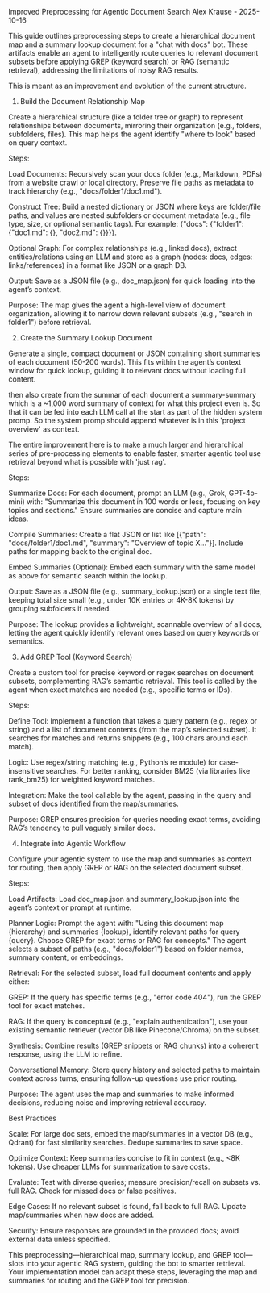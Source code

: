 Improved Preprocessing for Agentic Document Search
Alex Krause - 2025-10-16

This guide outlines preprocessing steps to create a hierarchical document map and a summary lookup document for a "chat with docs" bot. These artifacts enable an agent to intelligently route queries to relevant document subsets before applying GREP (keyword search) or RAG (semantic retrieval), addressing the limitations of noisy RAG results.

This is meant as an improvement and evolution of the current structure. 


1. Build the Document Relationship Map

Create a hierarchical structure (like a folder tree or graph) to represent relationships between documents, mirroring their organization (e.g., folders, subfolders, files). This map helps the agent identify "where to look" based on query context.

Steps:

Load Documents: Recursively scan your docs folder (e.g., Markdown, PDFs) from a website crawl or local directory. Preserve file paths as metadata to track hierarchy (e.g., "docs/folder1/doc1.md").


Construct Tree: Build a nested dictionary or JSON where keys are folder/file paths, and values are nested subfolders or document metadata (e.g., file type, size, or optional semantic tags). For example: {"docs": {"folder1": {"doc1.md": {}, "doc2.md": {}}}}.

Optional Graph: For complex relationships (e.g., linked docs), extract entities/relations using an LLM and store as a graph (nodes: docs, edges: links/references) in a format like JSON or a graph DB.

Output: Save as a JSON file (e.g., doc_map.json) for quick loading into the agent’s context.

Purpose: The map gives the agent a high-level view of document organization, allowing it to narrow down relevant subsets (e.g., "search in folder1") before retrieval.

2. Create the Summary Lookup Document

Generate a single, compact document or JSON containing short summaries of each document (50-200 words). This fits within the agent’s context window for quick lookup, guiding it to relevant docs without loading full content.

then also create from the summar of each document a summary-summary which is a ~1,000 word summary of context for what this project even is. So that it can be fed into each LLM call at the start as part of the hidden system promp. So the system promp should append whatever is in this 'project overview' as context.

The entire improvement here is to make a much larger and hierarchical series of pre-processing elements to enable faster, smarter agentic tool use retrieval beyond what is possible with 'just rag'.

Steps:

Summarize Docs: For each document, prompt an LLM (e.g., Grok, GPT-4o-mini) with: "Summarize this document in 100 words or less, focusing on key topics and sections." Ensure summaries are concise and capture main ideas.



Compile Summaries: Create a flat JSON or list like [{"path": "docs/folder1/doc1.md", "summary": "Overview of topic X..."}]. Include paths for mapping back to the original doc.



Embed Summaries (Optional): Embed each summary with the same model as above for semantic search within the lookup.



Output: Save as a JSON file (e.g., summary_lookup.json) or a single text file, keeping total size small (e.g., under 10K entries or 4K-8K tokens) by grouping subfolders if needed.



Purpose: The lookup provides a lightweight, scannable overview of all docs, letting the agent quickly identify relevant ones based on query keywords or semantics.

3. Add GREP Tool (Keyword Search)

Create a custom tool for precise keyword or regex searches on document subsets, complementing RAG’s semantic retrieval. This tool is called by the agent when exact matches are needed (e.g., specific terms or IDs).





Steps:





Define Tool: Implement a function that takes a query pattern (e.g., regex or string) and a list of document contents (from the map’s selected subset). It searches for matches and returns snippets (e.g., 100 chars around each match).



Logic: Use regex/string matching (e.g., Python’s re module) for case-insensitive searches. For better ranking, consider BM25 (via libraries like rank_bm25) for weighted keyword matches.



Integration: Make the tool callable by the agent, passing in the query and subset of docs identified from the map/summaries.



Purpose: GREP ensures precision for queries needing exact terms, avoiding RAG’s tendency to pull vaguely similar docs.

4. Integrate into Agentic Workflow

Configure your agentic system to use the map and summaries as context for routing, then apply GREP or RAG on the selected document subset.





Steps:





Load Artifacts: Load doc_map.json and summary_lookup.json into the agent’s context or prompt at runtime.



Planner Logic: Prompt the agent with: "Using this document map {hierarchy} and summaries {lookup}, identify relevant paths for query {query}. Choose GREP for exact terms or RAG for concepts." The agent selects a subset of paths (e.g., "docs/folder1") based on folder names, summary content, or embeddings.



Retrieval: For the selected subset, load full document contents and apply either:





GREP: If the query has specific terms (e.g., "error code 404"), run the GREP tool for exact matches.



RAG: If the query is conceptual (e.g., "explain authentication"), use your existing semantic retriever (vector DB like Pinecone/Chroma) on the subset.



Synthesis: Combine results (GREP snippets or RAG chunks) into a coherent response, using the LLM to refine.



Conversational Memory: Store query history and selected paths to maintain context across turns, ensuring follow-up questions use prior routing.



Purpose: The agent uses the map and summaries to make informed decisions, reducing noise and improving retrieval accuracy.

Best Practices





Scale: For large doc sets, embed the map/summaries in a vector DB (e.g., Qdrant) for fast similarity searches. Dedupe summaries to save space.



Optimize Context: Keep summaries concise to fit in context (e.g., <8K tokens). Use cheaper LLMs for summarization to save costs.



Evaluate: Test with diverse queries; measure precision/recall on subsets vs. full RAG. Check for missed docs or false positives.



Edge Cases: If no relevant subset is found, fall back to full RAG. Update map/summaries when new docs are added.



Security: Ensure responses are grounded in the provided docs; avoid external data unless specified.

This preprocessing—hierarchical map, summary lookup, and GREP tool—slots into your agentic RAG system, guiding the bot to smarter retrieval. Your implementation model can adapt these steps, leveraging the map and summaries for routing and the GREP tool for precision.